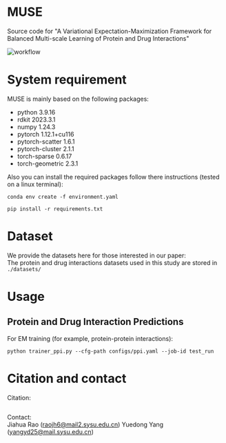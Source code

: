# MUSE
Source code for "A Variational Expectation-Maximization Framework for Balanced Multi-scale Learning of Protein and Drug Interactions"

![workflow](https://github.com/biomed-AI/MUSE/blob/main/image/fig1.jpg)

# System requirement
MUSE is mainly based on the following packages:  
- python  3.9.16
- rdkit 2023.3.1
- numpy  1.24.3
- pytorch  1.12.1+cu116
- pytorch-scatter  1.6.1
- pytorch-cluster  2.1.1
- torch-sparse  0.6.17
- torch-geometric  2.3.1

Also you can install the required packages follow there instructions (tested on a linux terminal):

`conda env create -f environment.yaml`

`pip install -r requirements.txt`


# Dataset
We provide the datasets here for those interested in our paper:  
The protein and drug interactions datasets used in this study are stored in `./datasets/`


# Usage

## Protein and Drug Interaction Predictions
For EM training (for example, protein-protein interactions):
```
python trainer_ppi.py --cfg-path configs/ppi.yaml --job-id test_run
```

# Citation and contact
Citation: 
```
```  

Contact:  
Jiahua Rao (raojh6@mail2.sysu.edu.cn)
Yuedong Yang (yangyd25@mail.sysu.edu.cn)